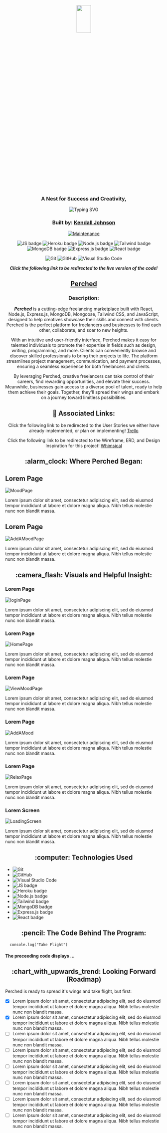 <div align="center">
  
<img src="https://i.imgur.com/XL7SHSs.png" width="30%" height="15%" />

### A Nest for Success and Creativity,

<img src="https://readme-typing-svg.herokuapp.com?font=Ubuntu&weight=700&size=30&pause=1000&color=F0F73B&center=true&vCenter=true&width=435&lines=Perched" alt="Typing SVG" />

### Built by: **[Kendall Johnson](https://www.linkedin.com/in/kendalljohnson-se/)**

[![Maintenance](https://img.shields.io/badge/Maintained%3F-yes-green.svg)](https://GitHub.com/Naereen/StrapDown.js/graphs/commit-activity)

![JS badge](https://img.shields.io/badge/JavaScript-323330?style=for-the-badge&logo=javascript&logoColor=F7DF1E)
![Heroku badge](https://img.shields.io/badge/Heroku-430098?style=for-the-badge&logo=heroku&logoColor=white)
![Node.js badge](https://img.shields.io/badge/Node.js-339933?style=for-the-badge&logo=nodedotjs&logoColor=white)
![Tailwind badge](https://img.shields.io/badge/Tailwind_CSS-38B2AC?style=for-the-badge&logo=tailwind-css&logoColor=white)
![MongoDB badge](https://img.shields.io/badge/MongoDB-4EA94B?style=for-the-badge&logo=mongodb&logoColor=white)
![Express.js badge](https://img.shields.io/badge/Express.js-000000?style=for-the-badge&logo=express&logoColor=white)
![React badge](https://img.shields.io/badge/React-20232A?style=for-the-badge&logo=react&logoColor=61DAFB)

![Git](https://img.shields.io/badge/GIT-E44C30?style=for-the-badge&logo=git&logoColor=white)
![GitHub](https://img.shields.io/badge/GitHub-100000?style=for-the-badge&logo=github&logoColor=white)
![Visual Studio Code](https://img.shields.io/badge/Visual_Studio_Code-0078D4?style=for-the-badge&logo=visual%20studio%20code&logoColor=white)

  
**_Click the following link to be redirected to the live version of the code!_**

## [Perched](https://www.kendalljohnson.dev/)

### Description:

**_Perched_** is a cutting-edge freelancing marketplace built with React, Node.js, Express.js, MongoDB, Mongoose, Tailwind CSS, and JavaScript, designed to help creatives showcase their skills and connect with clients. Perched is the perfect platform for freelancers and businesses to find each other, collaborate, and soar to new heights.

With an intuitive and user-friendly interface, Perched makes it easy for talented individuals to promote their expertise in fields such as design, writing, programming, and more. Clients can conveniently browse and discover skilled professionals to bring their projects to life. The platform streamlines project management, communication, and payment processes, ensuring a seamless experience for both freelancers and clients.

By leveraging Perched, creative freelancers can take control of their careers, find rewarding opportunities, and elevate their success. Meanwhile, businesses gain access to a diverse pool of talent, ready to help them achieve their goals. Together, they'll spread their wings and embark on a journey toward limitless possibilities.

## :link: Associated Links:

Click the following link to be redirected to the User Stories we either have already implemented, or plan on implementing! [Trello](https://trello.com/invite/b/SW1pSlPM/ATTIc0a2d026a3e83f19c65d6bee210d585352689004/perched-user-stories)

Click the following link to be redirected to the Wireframe, ERD, and Design Inspiration for this project! [Whimsical](https://whimsical.com/6xWvM2aMVhsNsnzM1B2t9r)

</div>

<div align="center">
  <h2>:alarm_clock: Where Perched Began:</h2>
</div>
<h2>Lorem Page</h2>

![MoodPage]()

Lorem ipsum dolor sit amet, consectetur adipiscing elit, sed do eiusmod tempor incididunt ut labore et dolore magna aliqua. Nibh tellus molestie nunc non blandit massa.

<h2>Lorem Page</h2>

![AddAMoodPage]()

Lorem ipsum dolor sit amet, consectetur adipiscing elit, sed do eiusmod tempor incididunt ut labore et dolore magna aliqua. Nibh tellus molestie nunc non blandit massa.

<div align="center">
 <h2>:camera_flash: Visuals and Helpful Insight: </h2>
</div>


### Lorem Page

![loginPage]()

Lorem ipsum dolor sit amet, consectetur adipiscing elit, sed do eiusmod tempor incididunt ut labore et dolore magna aliqua. Nibh tellus molestie nunc non blandit massa.

### Lorem Page

![HomePage]()

Lorem ipsum dolor sit amet, consectetur adipiscing elit, sed do eiusmod tempor incididunt ut labore et dolore magna aliqua. Nibh tellus molestie nunc non blandit massa.

### Lorem Page

![ViewMoodPage]()

Lorem ipsum dolor sit amet, consectetur adipiscing elit, sed do eiusmod tempor incididunt ut labore et dolore magna aliqua. Nibh tellus molestie nunc non blandit massa.


### Lorem Page

![AddAMood]()

Lorem ipsum dolor sit amet, consectetur adipiscing elit, sed do eiusmod tempor incididunt ut labore et dolore magna aliqua. Nibh tellus molestie nunc non blandit massa.


### Lorem Page

![RelaxPage]()

Lorem ipsum dolor sit amet, consectetur adipiscing elit, sed do eiusmod tempor incididunt ut labore et dolore magna aliqua. Nibh tellus molestie nunc non blandit massa.

### Lorem Screen

![LoadingScreen]()

Lorem ipsum dolor sit amet, consectetur adipiscing elit, sed do eiusmod tempor incididunt ut labore et dolore magna aliqua. Nibh tellus molestie nunc non blandit massa.


<div align="center">
 <h2> :computer: Technologies Used </h2>
</div>

- ![Git](https://img.shields.io/badge/GIT-E44C30?style=for-the-badge&logo=git&logoColor=white)
- ![GitHub](https://img.shields.io/badge/GitHub-100000?style=for-the-badge&logo=github&logoColor=white)
- ![Visual Studio Code](https://img.shields.io/badge/Visual_Studio_Code-0078D4?style=for-the-badge&logo=visual%20studio%20code&logoColor=white)
- ![JS badge](https://img.shields.io/badge/JavaScript-323330?style=for-the-badge&logo=javascript&logoColor=F7DF1E)
- ![Heroku badge](https://img.shields.io/badge/Heroku-430098?style=for-the-badge&logo=heroku&logoColor=white)
- ![Node.js badge](https://img.shields.io/badge/Node.js-339933?style=for-the-badge&logo=nodedotjs&logoColor=white)
- ![Tailwind badge](https://img.shields.io/badge/Tailwind_CSS-38B2AC?style=for-the-badge&logo=tailwind-css&logoColor=white)
- ![MongoDB badge](https://img.shields.io/badge/MongoDB-4EA94B?style=for-the-badge&logo=mongodb&logoColor=white)
- ![Express.js badge](https://img.shields.io/badge/Express.js-000000?style=for-the-badge&logo=express&logoColor=white)
- ![React badge](https://img.shields.io/badge/React-20232A?style=for-the-badge&logo=react&logoColor=61DAFB)

<div align="center">
 <h2>:pencil: The Code Behind The Program:</h2>
</div>

```
  console.log("Take Flight")

```

#### The preceeding code displays ...

<div align="center">
 <h2>:chart_with_upwards_trend: Looking Forward (Roadmap) </h2>
</div>
Perched is ready to spread it's wings and take flight, but first: 

- [x] Lorem ipsum dolor sit amet, consectetur adipiscing elit, sed do eiusmod tempor incididunt ut labore et dolore magna aliqua. Nibh tellus molestie nunc non blandit massa.
- [x] Lorem ipsum dolor sit amet, consectetur adipiscing elit, sed do eiusmod tempor incididunt ut labore et dolore magna aliqua. Nibh tellus molestie nunc non blandit massa.
- [ ] Lorem ipsum dolor sit amet, consectetur adipiscing elit, sed do eiusmod tempor incididunt ut labore et dolore magna aliqua. Nibh tellus molestie nunc non blandit massa.
- [ ] Lorem ipsum dolor sit amet, consectetur adipiscing elit, sed do eiusmod tempor incididunt ut labore et dolore magna aliqua. Nibh tellus molestie nunc non blandit massa.
- [ ] Lorem ipsum dolor sit amet, consectetur adipiscing elit, sed do eiusmod tempor incididunt ut labore et dolore magna aliqua. Nibh tellus molestie nunc non blandit massa.
- [ ] Lorem ipsum dolor sit amet, consectetur adipiscing elit, sed do eiusmod tempor incididunt ut labore et dolore magna aliqua. Nibh tellus molestie nunc non blandit massa.
- [ ] Lorem ipsum dolor sit amet, consectetur adipiscing elit, sed do eiusmod tempor incididunt ut labore et dolore magna aliqua. Nibh tellus molestie nunc non blandit massa.
- [ ] Lorem ipsum dolor sit amet, consectetur adipiscing elit, sed do eiusmod tempor incididunt ut labore et dolore magna aliqua. Nibh tellus molestie nunc non blandit massa.
